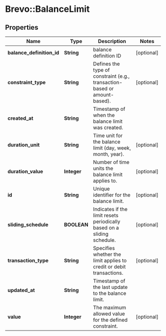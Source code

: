 # Brevo::BalanceLimit

## Properties
Name | Type | Description | Notes
------------ | ------------- | ------------- | -------------
**balance_definition_id** | **String** | balance definition ID | [optional] 
**constraint_type** | **String** | Defines the type of constraint (e.g., transaction-based or amount-based). | [optional] 
**created_at** | **String** | Timestamp of when the balance limit was created. | 
**duration_unit** | **String** | Time unit for the balance limit (day, week, month, year). | [optional] 
**duration_value** | **Integer** | Number of time units the balance limit applies to. | [optional] 
**id** | **String** | Unique identifier for the balance limit. | [optional] 
**sliding_schedule** | **BOOLEAN** | Indicates if the limit resets periodically based on a sliding schedule. | [optional] 
**transaction_type** | **String** | Specifies whether the limit applies to credit or debit transactions. | [optional] 
**updated_at** | **String** | Timestamp of the last update to the balance limit. | 
**value** | **Integer** | The maximum allowed value for the defined constraint. | [optional] 


